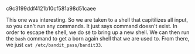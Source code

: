 c9c3199ddf4121b10cf581a98d51caee

This one was interesting. So we are taken to a shell that capitilizes all input, so you can't run any commands. It just says command <uppercase version of command> doesn't exist. In order to escape the shell, we do `$0` to bring up a new shell. We can then run the `bash` command to get a born again shell that we are used to. From there, we just `cat /etc/bandit_pass/bandit33`.
